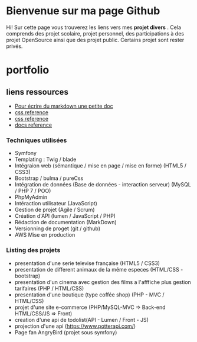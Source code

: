 # Bienvenue sur ma page Github

Hi! Sur cette page vous trouverez les liens vers mes **projet divers** . Cela comprends des projet scolaire, projet personnel, des participations à des projet OpenSource ainsi que des projet public. Certains projet sont rester privés.

# portfolio

## liens ressources

- [Pour écrire du markdown une petite doc](https://stackedit.io/app#)
- [css reference](https://cssreference.io/)
- [css reference](https://htmlreference.io/)
- [docs reference](https://devdocs.io/)

### Techniques utilisées 

- Symfony 
- Templating : Twig / blade 
- Intégraion web (sémantique / mise en page / mise en forme) (HTML5 / CSS3)
- Bootstrap / bulma / pureCss
- Intégration de données (Base de données - interaction serveur) (MySQL / PHP 7 / POO)
- PhpMyAdmin
- Intéraction utilisateur (JavaScript)
- Gestion de projet (Agile / Scrum)
- Création d'API (lumen / JavaScript / PHP)
- Rédaction de documentation (MarkDown)
- Versionning de proget (git / github)
- AWS Mise en production 

### Listing des projets  

- presentation d'une serie televise française (HTML5 / CSS3)   
- presentation de different animaux de la même especes (HTML/CSS - bootstrap)
- presentation d'un cinema avec gestion des films a l'afffiche plus gestion tarifaires (PHP / HTML/CSS)
- presentation d'une boutique (type coffée shop) (PHP - MVC / HTML/CSS)
- projet d'une site e-commerce (PHP/MySQL-MVC => Back-end HTML/CSS/JS => Front) 
- creation d'une api de todolist(API - Lumen / Front - JS) 
- projection d'une api (https://www.potterapi.com/)
- Page fan AngryBird (projet sous symfony)
  


